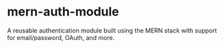 # mern-auth-module
A reusable authentication module built using the MERN stack with support for email/password, OAuth, and more.
